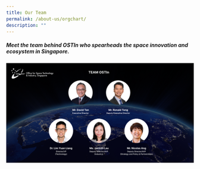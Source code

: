 ```yaml
---
title: Our Team
permalink: /about-us/orgchart/
description: ""
---
```

##### Meet the team behind OSTIn who spearheads the space innovation and ecosystem in Singapore.

![Exec. Director David Tan, Dep. ED Ronald Tong, Team leads, Dr.Lim, Ms. Jacinth, and Mr. Nicolas](/images/globe%20with%20logo%20team%20banner.png)
